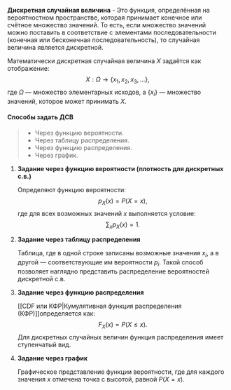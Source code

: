 
**Дискретная случайная величина** - Это функция, определённая на вероятностном пространстве, которая принимает конечное или счётное множество значений. То есть, если множество значений можно поставить в соответствие с элементами последовательности (конечная или бесконечная последовательность), то случайная величина является дискретной.

Математически дискретная случайная величина $X$ задаётся как отображение:
$$
X: \Omega \to \{x_1, x_2, x_3, \dots\},
$$
где $\Omega$ — множество элементарных исходов, а $\{x_i\}$ — множество значений, которое может принимать $X$.

#### Способы задать ДСВ 

> - Через функцию вероятности.
> - Через таблицу распределения.
> - Через функцию распределения.
> - Через график.


1. **Задание через функцию вероятности (плотность для дискретных с.в.)**

   Определяют функцию вероятности:
   $$
   p_X(x) = P(X = x),
   $$
   где для всех возможных значений $x$ выполняется условие:
   $$
   \sum_{x} p_X(x) = 1.
   $$

2. **Задание через таблицу распределения**

   Таблица, где в одной строке записаны возможные значения $x_i$, а в другой — соответствующие им вероятности $p_i$. Такой способ позволяет наглядно представить распределение вероятностей дискретной с.в.

3. **Задание через функцию распределения**

   [[CDF или КФР|Кумулятивная функция распределения (КФР)]]определяется как:
   $$
   F_X(x) = P(X \le x).
   $$
   Для дискретных случайных величин функция распределения имеет ступенчатый вид.

4. **Задание через график**

   Графическое представление функции вероятности, где для каждого значения $x$ отмечена точка с высотой, равной $P(X = x)$.

